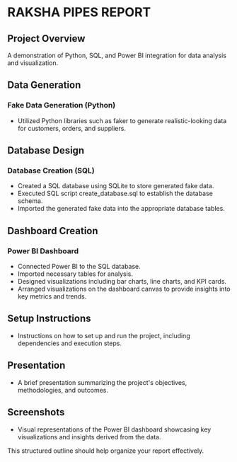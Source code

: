 # RAKSHA PIPES REPORT

## Project Overview
A demonstration of Python, SQL, and Power BI integration for data analysis and visualization.

## Data Generation
### Fake Data Generation (Python)
- Utilized Python libraries such as faker to generate realistic-looking data for customers, orders, and suppliers.

## Database Design
### Database Creation (SQL)
- Created a SQL database using SQLite to store generated fake data.
- Executed SQL script create_database.sql to establish the database schema.
- Imported the generated fake data into the appropriate database tables.

## Dashboard Creation
### Power BI Dashboard
- Connected Power BI to the SQL database.
- Imported necessary tables for analysis.
- Designed visualizations including bar charts, line charts, and KPI cards.
- Arranged visualizations on the dashboard canvas to provide insights into key metrics and trends.

## Setup Instructions
- Instructions on how to set up and run the project, including dependencies and execution steps.

## Presentation
- A brief presentation summarizing the project's objectives, methodologies, and outcomes.

## Screenshots
- Visual representations of the Power BI dashboard showcasing key visualizations and insights derived from the data.

This structured outline should help organize your report effectively.                                 



